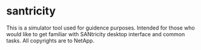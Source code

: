 # santricity
This is a simulator tool used for guidence purposes. Intended for those who would like to get familiar with SANtricity desktop interface and common tasks.
All copyrights are to NetApp.
